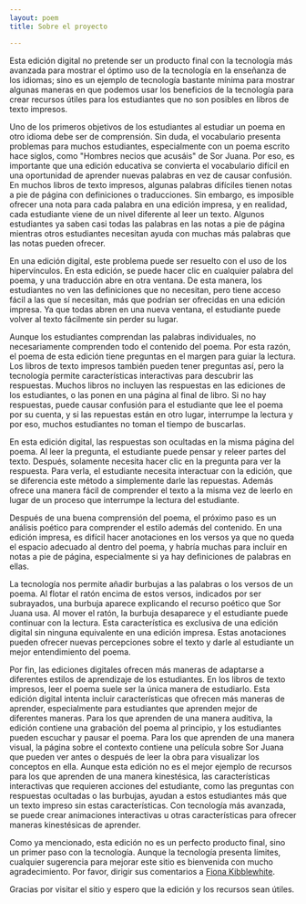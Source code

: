 ```yaml
---
layout: poem
title: Sobre el proyecto

---
```


<p>
Esta edición digital no pretende ser un producto final con la tecnología más avanzada para mostrar el óptimo uso de la tecnología en la enseñanza de los idiomas; sino es un ejemplo de tecnología bastante mínima para mostrar algunas maneras en que podemos usar los beneficios de la tecnología para crear recursos útiles para los estudiantes que no son posibles en libros de texto impresos. 
</p>

<p>
Uno de los primeros objetivos de los estudiantes al estudiar un poema en otro idioma debe ser de comprensión. Sin duda, el vocabulario presenta problemas para muchos estudiantes, especialmente con un poema escrito hace siglos, como "Hombres necios que acusáis" de Sor Juana. Por eso, es importante que una edición educativa se convierta el vocabulario difícil en una oportunidad de aprender nuevas palabras en vez de causar confusión. En muchos libros de texto impresos, algunas palabras difíciles tienen notas a pie de página con definiciones o traducciones. Sin embargo, es imposible ofrecer una nota para cada palabra  en una edición impresa, y en realidad, cada estudiante viene de un nivel diferente al leer un texto. Algunos estudiantes ya saben casi todas las palabras en las notas a pie de página mientras otros estudiantes necesitan ayuda con muchas más palabras que las notas pueden ofrecer.
</p>

<p>
En una edición digital, este problema puede ser resuelto con el uso de los hipervínculos. En esta edición, se puede hacer clic en cualquier palabra del poema, y una traducción abre en otra ventana. De esta manera, los estudiantes no ven las definiciones que no necesitan, pero tiene acceso fácil a las que sí necesitan, más que podrían ser ofrecidas en una edición impresa. Ya que todas abren en una nueva ventana, el estudiante puede volver al texto fácilmente sin perder su lugar.
</p>

<p>
Aunque los estudiantes comprendan las palabras individuales, no necesariamente comprenden todo el contenido del poema. Por esta razón, el poema de esta edición tiene preguntas en el margen para guiar la lectura. Los libros de texto impresos también pueden tener preguntas así, pero la tecnología permite características interactivas para descubrir las respuestas. Muchos libros no incluyen las respuestas en las ediciones de los estudiantes, o las ponen en una página al final de libro. Si no hay respuestas, puede causar confusión para el estudiante que lee el poema por su cuenta, y si las repuestas están en otro lugar, interrumpe la lectura y por eso, muchos estudiantes no toman el tiempo de buscarlas.
</p>

<p>
En esta edición digital, las respuestas son ocultadas en la misma página del poema. Al leer la pregunta, el estudiante puede pensar y releer partes del texto. Después, solamente necesita hacer clic en la pregunta para ver la respuesta. Para verla, el estudiante necesita interactuar con la edición, que se diferencia este método a simplemente darle las repuestas. Además ofrece una manera fácil de comprender el texto a la misma vez de leerlo en lugar de un proceso que interrumpe la lectura del estudiante.
</p>

<p>
Después de una buena comprensión del poema, el próximo paso es un análisis poético para comprender el estilo además del contenido. En una edición impresa, es difícil hacer anotaciones en los versos ya que no queda el espacio adecuado al dentro del poema, y habría muchas para incluir en notas a pie de página, especialmente si ya hay definiciones de palabras en ellas. 
</p>

<p>
La tecnología nos permite añadir burbujas a las palabras o los versos de un poema. Al flotar el ratón encima de estos versos, indicados por ser subrayados, una burbuja aparece explicando el recurso poético que Sor Juana usa. Al mover el ratón, la burbuja desaparece y el estudiante puede continuar con la lectura. Esta característica es exclusiva de una edición digital sin ninguna equivalente en una edición impresa. Estas anotaciones pueden ofrecer nuevas percepciones sobre el texto y darle al estudiante un mejor entendimiento del poema. 
</p>

<p>
Por fin, las ediciones digitales ofrecen más maneras de adaptarse a diferentes estilos de aprendizaje de los estudiantes. En los libros de texto impresos, leer el poema suele ser la única manera de estudiarlo. Esta edición digital intenta incluir características que ofrecen más maneras de aprender, especialmente para estudiantes que aprenden mejor de diferentes maneras. Para los que aprenden de una manera auditiva, la edición contiene una grabación del poema al principio, y los estudiantes pueden escuchar y pausar el poema. Para los que aprenden de una manera visual, la página sobre el contexto contiene una película sobre Sor Juana que pueden ver antes o después de leer la obra para visualizar los conceptos en ella. Aunque esta edición no es el mejor ejemplo de recursos para los que aprenden de una manera kinestésica, las características interactivas que requieren acciones del estudiante, como las preguntas con respuestas ocultadas o las burbujas, ayudan a estos estudiantes más que un texto impreso sin estas características. Con tecnología más avanzada, se puede crear animaciones interactivas u otras características para ofrecer maneras kinestésicas de aprender.
</p>

<p>
Como ya mencionado, esta edición no es un perfecto producto final, sino un primer paso con la tecnología. Aunque la tecnología presenta límites, cualquier sugerencia para mejorar este sitio es bienvenida con mucho agradecimiento. Por favor, dirigir sus comentarios a <a href="mailto:fiona.kibblewhite@columbia.edu">Fiona Kibblewhite</a>. 
</p>

<p>
Gracias por visitar el sitio y espero que la edición y los recursos sean útiles.
</p>